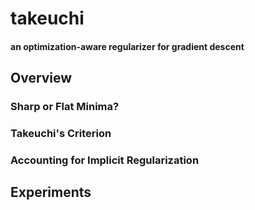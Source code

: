 # takeuchi

#### an optimization-aware regularizer for gradient descent

## Overview 

### Sharp or Flat Minima?

### Takeuchi's Criterion

### Accounting for Implicit Regularization

## Experiments


